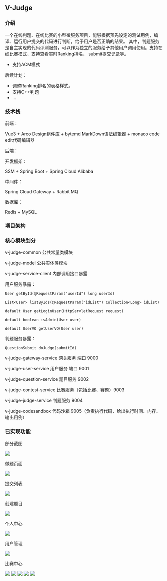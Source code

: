 ## V-Judge

### 介绍
一个在线判题、在线比赛的小型微服务项目，能够根据预先设定的测试用例，编译、运行用户提交的代码进行判断，给予用户是否正确的结果。
其中，判题服务是自主实现的代码评测服务，可以作为独立的服务给予其他用户调用使用。支持在线比赛模式，支持查看实时Ranking排名、
submit提交记录等。

- 支持ACM模式

后续计划：
- 调整Ranking排名的表格样式。
- 支持C++判题
- ...

### 技术栈
前端：

Vue3 + Arco Design组件库 + bytemd MarkDown语法编辑器 + monaco code edit代码编辑器

后端：

开发框架：

SSM + Spring Boot + Spring Cloud Alibaba 

中间件：

Spring Cloud Gateway + Rabbit MQ

数据库：

Redis + MySQL

### 项目架构



### 核心模块划分

v-judge-common 公共常量类模块

v-judge-model 公共实体类模块

v-judge-service-client 内部调用接口暴露

用户服务暴露：
```
User getById(@RequestParam("userId") long userId)

List<User> listByIds(@RequestParam("idList") Collection<Long> idList)

default User getLoginUser(HttpServletRequest request)

default boolean isAdmin(User user)

default UserVO getUserVO(User user)
```

判题服务暴露：
```
QuestionSubmit doJudge(submitId)
```


v-judge-gateway-service 网关服务 端口 9000

v-judge-user-service 用户服务 端口 9001

v-judge-question-service 题目服务 9002

v-judge-contest-service 比赛服务（包括比赛、赛题）9003

v-judge-judge-service 判题服务 9004

v-judge-codesandbox 代码沙箱 9005（负责执行代码，给出执行时间、内存、输出用例）

### 已实现功能

部分截图

<img src="doc/题目列表.png">

做题页面

<img src="doc/做题.png">

提交列表

<img src="doc/提交记录.png">

创建题目

<img src="doc/创建题目.png">

个人中心

<img src="doc/个人中心.png">

用户管理

<img src="doc/用户管理.png">

比赛中心

<img src="doc/赛题列表.png">

<img src="doc/赛题提交列表.png">

<img src="doc/提交时间列表.png">

<img src="doc/创建比赛.png">

<img src="doc/编辑比赛.png">